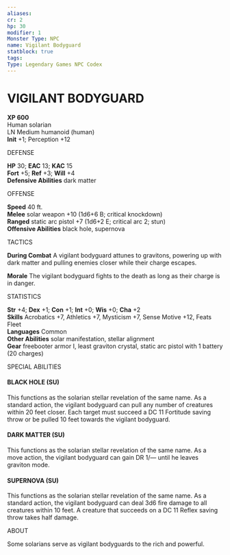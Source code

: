 ```yaml
---
aliases: 
cr: 2
hp: 30
modifier: 1
Monster Type: NPC
name: Vigilant Bodyguard
statblock: true
tags: 
Type: Legendary Games NPC Codex
---
```

# VIGILANT BODYGUARD


**XP 600**  
Human solarian  
LN Medium humanoid (human)  
**Init** +1; Perception +12

DEFENSE

**HP** 30; **EAC** 13; **KAC** 15  
**Fort** +5; **Ref** +3; **Will** +4  
**Defensive Abilities** dark matter

OFFENSE

**Speed** 40 ft.  
**Melee** solar weapon +10 (1d6+6 B; critical knockdown)  
**Ranged** static arc pistol +7 (1d6+2 E; critical arc 2; stun)  
**Offensive Abilities** black hole, supernova

TACTICS

**During Combat** A vigilant bodyguard attunes to gravitons, powering up with dark matter and pulling enemies closer while their charge escapes.

**Morale** The vigilant bodyguard fights to the death as long as their charge is in danger.

STATISTICS

**Str** +4; **Dex** +1; **Con** +1; **Int** +0; **Wis** +0; **Cha** +2  
**Skills** Acrobatics +7, Athletics +7, Mysticism +7, Sense Motive +12, Feats Fleet  
**Languages** Common  
**Other Abilities** solar manifestation, stellar alignment  
**Gear** freebooter armor I, least graviton crystal, static arc pistol with 1 battery (20 charges)

SPECIAL ABILITIES

#### BLACK HOLE (SU)

This functions as the solarian stellar revelation of the same name. As a standard action, the vigilant bodyguard can pull any number of creatures within 20 feet closer. Each target must succeed a DC 11 Fortitude saving throw or be pulled 10 feet towards the vigilant bodyguard.

#### DARK MATTER (SU)

This functions as the solarian stellar revelation of the same name. As a move action, the vigilant bodyguard can gain DR 1/— until he leaves graviton mode.

#### SUPERNOVA (SU)

This functions as the solarian stellar revelation of the same name. As a standard action, the vigilant bodyguard can deal 3d6 fire damage to all creatures within 10 feet. A creature that succeeds on a DC 11 Reflex saving throw takes half damage.

ABOUT

Some solarians serve as vigilant bodyguards to the rich and powerful.

